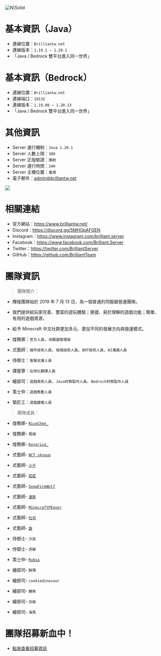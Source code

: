 ![ N|Solid ](https://media.discordapp.net/attachments/596718421966716928/971190210928992267/AddText_05-04-06.36.35.png)

# 基本資訊（Java）
- 連線位置：` Brilliantw.net `
- 連線版本：` 1.19.1 ~ 1.20.1 `
- 「Java / Bedrock 雙平台進入同一世界」

# 基本資訊（Bedrock）
- 連線位置：` Brilliantw.net `
- 連線端口：` 19132 `
- 連線版本：` 1.19.80 ~ 1.20.13 `
- 「Java / Bedrock 雙平台進入同一世界」

# 其他資訊
- Server 運行機制：` Java 1.20.1 `
- Server 人數上限：` 300 `
- Server 正版驗證：` 開啟 `
- Server 運行時間：` 24H `
- Server 主機位置：` 臺灣 `
- 電子郵件：admin@brilliantw.net

<a href="https://www.mc-list.xyz/843/info" target="_blank"><img src="https://www.mc-list.xyz/banner/1-843.png" border="0"></a>

# 相關連結
- 官方網站：https://www.brilliantw.net/
- Discord：https://discord.gg/5MHGpAFGEN
- Instagram：https://www.instagram.com/brilliant.server
- Facebook：https://www.facebook.com/Brilliant.Server
- Twitter：https://twitter.com/BrilliantServer
- GitHub：https://github.com/BrilliantTeam

# 團隊資訊

> 團隊簡介：

- 輝煌團隊始於 2019 年 7 月 13 日，為一個普通的伺服器營運團隊。
- 我們提供給玩家完善、豐富的遊玩體驗；便捷、易於理解的遊戲功能；簡單、有用的遊戲資源，
- 給予 Minecraft 中文社群更加多元、更加不同的發展方向與營運模式。

- 煌務卿：` 官方人員 `、` 伺服器管理員 `

- 式藝師：` 插件技術人員 `、` 後端技術人員 `、` BOT技術人員 `、` AI溝通人員 `

- 侍御士：` 客服支援人員 `

- 譯屋寮：` 在地化翻譯人員 `

- 繪部司：` 遊戲美術人員 `、` Java材質製作人員 `、` Bedrock材質製作人員 `

- 策士仲：` 遊戲策劃人員 `

- 築匠工：` 遊戲建築人員 `


> 團隊成員：

- 煌務卿- [` RiceChen_ `](https://github.com/RICE0707)

- 煌務卿- ` 風城 `

- 煌務卿- [` Koyorice_ `](https://github.com/YTiceice)

- 式藝師- [` NCT skyouo `](https://github.com/NCT-skyouo)

- 式藝師- [` 小千 `](https://github.com/rDruTNT)

- 式藝師- [` 菘菘 `](https://github.com/SiongSng)

- 式藝師- [` SnowFireWolf `](https://github.com/SnowFireWolf)

- 式藝師- [` 達斯 `](https://github.com/DasCrystal)

- 式藝師- [` MinecraftPEayer `](https://github.com/MinecraftPEayer)

- 式藝師- [` 吐司 `](https://github.com/TUSZzzz)

- 式藝師- [` 旋 `](https://github.com/xuancat0208)

- 侍御士- ` 沙鼠 `

- 侍御士- ` 虎鯨 `

- 策士仲- [` Rubia `](https://github.com/Rubia7599)

- 繪部司- ` 酥瑪 `

- 繪部司- ` cookiedinosaur `

- 繪部司- ` 鯉魚 `

- 繪部司- ` 白紙 `

- 繪部司- ` 海馬 `

# 團隊招募新血中！
- <a href="https://www.brilliantw.net/成員招募">點我查看招募資訊</a>
